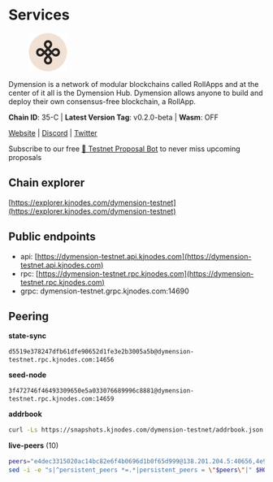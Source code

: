 # Services

<figure><img src="https://raw.githubusercontent.com/kj89/cosmos-images/main/logos/dymension.png" alt=""><figcaption></figcaption></figure>

Dymension is a network of modular blockchains called RollApps  and at the center of it all is the Dymension Hub. Dymension  allows anyone to build and deploy their own consensus-free blockchain, a RollApp.

**Chain ID**: 35-C | **Latest Version Tag**: v0.2.0-beta | **Wasm**: OFF

[Website](https://dymension.xyz/) | [Discord](https://discord.gg/dymension) | [Twitter](https://twitter.com/dymensionXYZ)



Subscribe to our free [🤖 Testnet Proposal Bot](https://t.me/kjnodes_testnet_proposal_bot) to never miss upcoming proposals


## Chain explorer
[https://explorer.kjnodes.com/dymension-testnet](https://explorer.kjnodes.com/dymension-testnet)

## Public endpoints

* api: [https://dymension-testnet.api.kjnodes.com](https://dymension-testnet.api.kjnodes.com)
* rpc: [https://dymension-testnet.rpc.kjnodes.com](https://dymension-testnet.rpc.kjnodes.com)
* grpc: dymension-testnet.grpc.kjnodes.com:14690

## Peering

**state-sync**

```text
d5519e378247dfb61dfe90652d1fe3e2b3005a5b@dymension-testnet.rpc.kjnodes.com:14656
```

**seed-node**

```text
3f472746f46493309650e5a033076689996c8881@dymension-testnet.rpc.kjnodes.com:14659
```

**addrbook**
```bash
curl -Ls https://snapshots.kjnodes.com/dymension-testnet/addrbook.json > $HOME/.dymension/config/addrbook.json
```

**live-peers** (10)
```bash
peers="e4dec3315020ac14bc82e6f4b0696d1b0f65d999@138.201.204.5:40656,4e94581e03f46c2bda293fa47db05c2fa8883256@190.102.106.50:29656,82b51653205df40d43f257041db2da0f9f1644fa@178.63.26.94:46656,ee2fa87279bc626f9c979093389bd1d6568d96ff@65.109.37.228:36656,68f6c52147c9423300f5b503348bbb02b229820c@51.159.153.211:26656,af6787b3273dd60e0f809c7e5e2a2a9fd379045e@195.201.195.61:27656,8a66c13470c05acbd4d8711d21adbb67cc03dd1f@45.151.123.238:26656,b473a649e58b49bc62b557e94d35a2c8c0ee9375@95.214.53.46:36656,44df333024cebe9b8e8361ac67feaa930ec6dc1f@65.109.85.170:54656,d5519e378247dfb61dfe90652d1fe3e2b3005a5b@65.109.68.190:14656"
sed -i -e "s|^persistent_peers *=.*|persistent_peers = \"$peers\"|" $HOME/.dymension/config/config.toml
```
